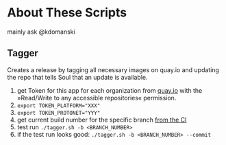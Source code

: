 # About These Scripts

mainly ask @kdomanski

## Tagger

Creates a release by tagging all necessary images on quay.io and updating the repo that tells Soul that an update is available.

1. get Token for this app for each organization from [quay.io](https://quay.io/organization/protonetinc/application/AAJ2R0ICT52931V8S1GN?tab=gen-token) with the »Read/Write to any accessible repositories« permission.
2. `export TOKEN_PLATFORM="XXX"`
3. `export TOKEN_PROTONET="YYY"`
4. get current build number for the specific branch [from the CI](https://travis-ci.com/protonet/german-shepherd/branches)
5. test run `./tagger.sh -b <BRANCH_NUMBER>`
6. if the test run looks good: `./tagger.sh -b <BRANCH_NUMBER> --commit`